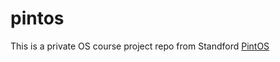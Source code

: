 # pintos
This is a private OS course project repo from Standford [PintOS](http://web.stanford.edu/class/cs140/projects/pintos/pintos.html)
